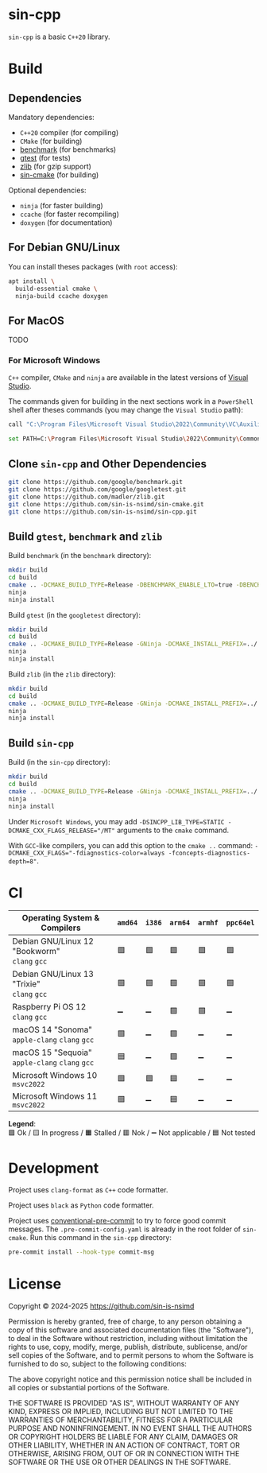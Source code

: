 # sin-cpp

`sin-cpp` is a basic `C++20` library.

# Build

## Dependencies

Mandatory dependencies:
- `C++20` compiler (for compiling)
- `CMake` (for building)
- [benchmark](https://github.com/google/benchmark) (for benchmarks)
- [gtest](https://github.com/google/googletest) (for tests)
- [zlib](https://github.com/madler/zlib) (for gzip support)
- [sin-cmake](https://github.com/sin-is-nsimd/sin-cmake) (for building)

Optional dependencies:
- `ninja` (for faster building)
- `ccache` (for faster recompiling)
- `doxygen` (for documentation)

## For Debian GNU/Linux

You can install theses packages (with `root` access):
```sh
apt install \
  build-essential cmake \
  ninja-build ccache doxygen
```

## For MacOS

TODO

### For Microsoft Windows

`C++` compiler, `CMake` and `ninja` are available in the latest versions of
[Visual Studio](https://visualstudio.microsoft.com/vs/community/).

The commands given for building in the next sections work in a `PowerShell`
shell after theses commands (you may change the `Visual Studio` path):
```sh
call "C:\Program Files\Microsoft Visual Studio\2022\Community\VC\Auxiliary\Build\vcvarsall.bat" amd64_x86

set PATH=C:\Program Files\Microsoft Visual Studio\2022\Community\Common7\IDE\CommonExtensions\Microsoft\VC\SecurityIssueAnalysis\python;%PATH%
```

## Clone `sin-cpp` and Other Dependencies

```sh
git clone https://github.com/google/benchmark.git
git clone https://github.com/google/googletest.git
git clone https://github.com/madler/zlib.git
git clone https://github.com/sin-is-nsimd/sin-cmake.git
git clone https://github.com/sin-is-nsimd/sin-cpp.git
```

## Build `gtest`, `benchmark` and `zlib`

Build `benchmark` (in the `benchmark` directory):
```sh
mkdir build
cd build
cmake .. -DCMAKE_BUILD_TYPE=Release -DBENCHMARK_ENABLE_LTO=true -DBENCHMARK_ENABLE_GTEST_TESTS=OFF -GNinja -DCMAKE_INSTALL_PREFIX=../../_install_sincpp
ninja
ninja install
```

Build `gtest` (in the `googletest` directory):
```sh
mkdir build
cd build
cmake .. -DCMAKE_BUILD_TYPE=Release -GNinja -DCMAKE_INSTALL_PREFIX=../../_install_sincpp
ninja
ninja install
```

Build `zlib` (in the `zlib` directory):
```sh
mkdir build
cd build
cmake .. -DCMAKE_BUILD_TYPE=Release -GNinja -DCMAKE_INSTALL_PREFIX=../../_install_sincpp
ninja
ninja install
```

## Build `sin-cpp`

Build (in the `sin-cpp` directory):
```sh
mkdir build
cd build
cmake .. -DCMAKE_BUILD_TYPE=Release -GNinja -DCMAKE_INSTALL_PREFIX=../../_install_sincpp
ninja
ninja install
```

Under `Microsoft Windows`, you may add `-DSINCPP_LIB_TYPE=STATIC -DCMAKE_CXX_FLAGS_RELEASE="/MT"` arguments to the `cmake` command.

With `GCC`-like compilers, you can add this option to the `cmake ..` command:
`-DCMAKE_CXX_FLAGS="-fdiagnostics-color=always -fconcepts-diagnostics-depth=8"`.

# CI

| **Operating System** & **Compilers**                            |  `amd64`           | `i386`             | `arm64`        | `armhf`            | `ppc64el`          |
| --------------------------------------------------------------- | -----------------  | -----------------  | -------------  | ------------------ | ------------------ |
| Debian GNU/Linux 12 "Bookworm" <br> `clang` `gcc`               | :green_square:     | :green_square:     | :green_square: | :green_square:     | :green_square:     |
| Debian GNU/Linux 13 "Trixie"   <br> `clang` `gcc`               | :green_square:     | :green_square:     | :green_square: | :green_square:     | :green_square:     |
| Raspberry Pi OS 12             <br> `clang` `gcc`               | :heavy_minus_sign: | :heavy_minus_sign: | :green_square: | :green_square:     | :heavy_minus_sign: |
| macOS 14 "Sonoma"              <br> `apple-clang` `clang` `gcc` | :green_square:     | :heavy_minus_sign: | :green_square: | :heavy_minus_sign: | :heavy_minus_sign: |
| macOS 15 "Sequoia"             <br> `apple-clang` `clang` `gcc` | :blue_square:      | :heavy_minus_sign: | :green_square: | :heavy_minus_sign: | :heavy_minus_sign: |
| Microsoft Windows 10           <br> `msvc2022`                  | :green_square:     | :green_square:     | :blue_square:  | :heavy_minus_sign: | :heavy_minus_sign: |
| Microsoft Windows 11           <br> `msvc2022`                  | :green_square:     | :heavy_minus_sign: | :blue_square:  | :heavy_minus_sign: | :heavy_minus_sign: |

**Legend**:  
:green_square: Ok / :yellow_square: In progress / :orange_square: Stalled / :red_square: Nok / :heavy_minus_sign: Not applicable / :blue_square: Not tested

# Development

Project uses `clang-format` as `C++` code formatter.

Project uses `black` as `Python` code formatter.

Project uses [conventional-pre-commit](https://github.com/compilerla/conventional-pre-commit)
to try to force good commit messages.
The `.pre-commit-config.yaml` is already in the root folder of `sin-cmake`.
Run this command in the `sin-cpp` directory:
```sh
pre-commit install --hook-type commit-msg
```

# License

Copyright © 2024-2025 <https://github.com/sin-is-nsimd>

Permission is hereby granted, free of charge, to any person obtaining a copy
of this software and associated documentation files (the "Software"), to deal
in the Software without restriction, including without limitation the rights
to use, copy, modify, merge, publish, distribute, sublicense, and/or sell
copies of the Software, and to permit persons to whom the Software is
furnished to do so, subject to the following conditions:

The above copyright notice and this permission notice shall be included in all
copies or substantial portions of the Software.

THE SOFTWARE IS PROVIDED "AS IS", WITHOUT WARRANTY OF ANY KIND, EXPRESS OR
IMPLIED, INCLUDING BUT NOT LIMITED TO THE WARRANTIES OF MERCHANTABILITY,
FITNESS FOR A PARTICULAR PURPOSE AND NONINFRINGEMENT. IN NO EVENT SHALL THE
AUTHORS OR COPYRIGHT HOLDERS BE LIABLE FOR ANY CLAIM, DAMAGES OR OTHER
LIABILITY, WHETHER IN AN ACTION OF CONTRACT, TORT OR OTHERWISE, ARISING FROM,
OUT OF OR IN CONNECTION WITH THE SOFTWARE OR THE USE OR OTHER DEALINGS IN THE
SOFTWARE.
